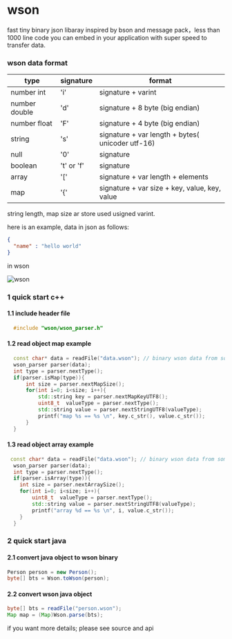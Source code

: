 # wson
fast tiny binary json libaray inspired by bson and message pack，less than 1000 line code you can embed in your application with super speed to transfer data.


### wson data format
| type |  signature | format |
| -------- | -------- | -------- |
| number int     | 'i'    | signature + varint    |
| number double    | 'd'   | signature + 8 byte (big endian)|
| number float    | 'F'   | signature + 4 byte (big endian)|
| string   | 's'   | signature + var length + bytes( unicoder utf-16)|
| null    | '0'   |  signature |
| boolean    | 't' or 'f'   | signature |
| array    | '['   | signature + var length + elements|
| map    |  '{'   | signature + var size + key, value, key, value|

string length, map size ar store used usigned varint.

here is an example, data in json as follows:

```json
{
  "name" : "hello world"
}
```

in wson

![wson](https://raw.githubusercontent.com/gubaojian/tson/master/image/TSON.png)


### 1 quick start c++
#### 1.1 include header file
```c++
  #include "wson/wson_parser.h"
```
#### 1.2 read object map example
```c++
  const char* data = readFile("data.wson"); // binary wson data from some where
  wson_parser parser(data);
  int type = parser.nextType();
  if(parser.isMap(type)){
      int size = parser.nextMapSize();
      for(int i=0; i<size; i++){
          std::string key = parser.nextMapKeyUTF8();
          uint8_t  valueType = parser.nextType();
          std::string value = parser.nextStringUTF8(valueType);
          printf("map %s == %s \n", key.c_str(), value.c_str());
      }
  }
```
#### 1.3 read object array example

```c++
 const char* data = readFile("data.wson"); // binary wson data from some where
  wson_parser parser(data);
  int type = parser.nextType();
  if(parser.isArray(type)){
    int size = parser.nextArraySize();
    for(int i=0; i<size; i++){
        uint8_t  valueType = parser.nextType();
        std::string value = parser.nextStringUTF8(valueType);
        printf("array %d == %s \n", i, value.c_str());
    }
  }
```
  

### 2 quick start java
#### 2.1 convert java object to wson binary
```java
Person person = new Person();
byte[] bts = Wson.toWson(person);
```
#### 2.2 convert wson java object
```java
byte[] bts = readFile("person.wson");
Map map = (Map)Wson.parse(bts);
```

if you want more details; please see source and api







